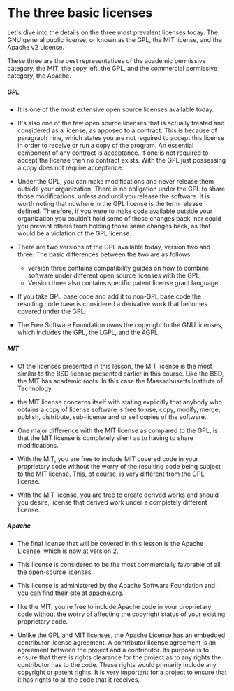 <!-- #region -->
# The three basic licenses

Let's dive into the details on the three most prevalent licenses today. The GNU general public license, or known as the GPL, the MIT license, and the Apache v2 License. 

These three are the best representatives of the academic permissive category, the MIT, the copy left, the GPL, and the commercial permissive category, the Apache.

##### GPL

- It is one of the most extensive open source licenses available today.

- It's also one of the few open source licenses that is actually treated and considered as a license, as apposed to a contract. This is because of paragraph nine, which states you are not required to accept this license in order to receive or run a copy of the program. An essential component of any contract is acceptance. If one is not required to accept the license then no contract exists. With the GPL just possessing a copy does not require acceptance.

- Under the GPL, you can make modifications and never release them outside your organization. There is no obligation under the GPL to share those modifications, unless and until you release the software. It is worth noting that nowhere in the GPL license is the term release defined. Therefore, if you were to make code available outside your organization you couldn't hold some of those changes back, nor could you prevent others from holding those same changes back, as that would be a violation of the GPL license.


- There are two versions of the GPL available today, version two and three. The basic differences between the two are as follows:
    - version three contains compatibility guides on how to combine software under different open source licenses with the GPL. 
    - Version three also contains specific patent license grant language.
    
- If you take GPL base code and add it to non-GPL base code the resulting code base is considered a derivative work that becomes covered under the GPL.

- The Free Software Foundation owns the copyright to the GNU licenses, which includes the GPL, the LGPL, and the AGPL. 


##### MIT

- Of the licenses presented in this lesson, the MIT license is the most similar to the BSD license presented earlier in this course. Like the BSD, the MIT has academic roots. In this case the Massachusetts Institute of Technology.

- the MIT license concerns itself with stating explicitly that anybody who obtains a copy of license software is free to use, copy, modify, merge, publish, distribute, sub-license and or sell copies of the software.

- One major difference with the MIT license as compared to the GPL, is that the MIT license is completely silent as to having to share modifications.

- With the MIT, you are free to include MIT covered code in your proprietary code without the worry of the resulting code being subject to the MIT license. This, of course, is very different from the GPL license.

- With the MIT license, you are free to create derived works and should you desire, license that derived work under a completely different license.


##### Apache

- The final license that will be covered in this lesson is the Apache License, which is now at version 2.

- This license is considered to be the most commercially favorable of all the open-source licenses.

- This license is administered by the Apache Software Foundation and you can find their site at [apache.org](https://apache.org/).

- like the MIT, you're free to include Apache code in your proprietary code without the worry of affecting the copyright status of your existing proprietary code.

- Unlike the GPL and MIT licenses, the Apache License has an embedded contributor license agreement. A contributor license agreement is an agreement between the project and a contributor. Its purpose is to ensure that there is rights clearance for the project as to any rights the contributor has to the code. These rights would primarily include any copyright or patent rights. It is very important for a project to ensure that it has rights to all the code that it receives.
<!-- #endregion -->
